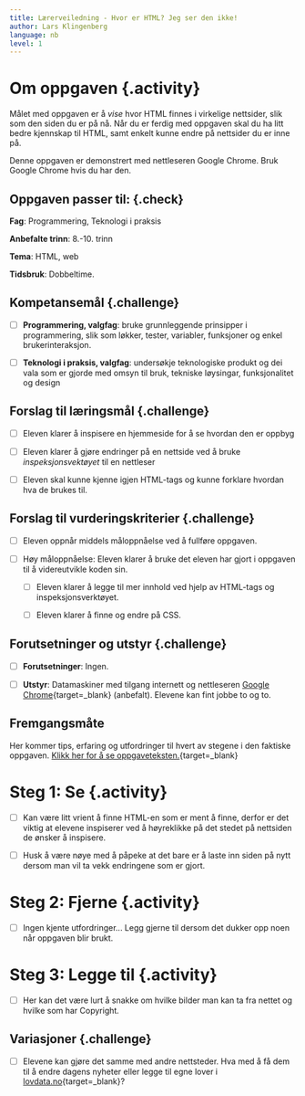 ```yaml
---
title: Lærerveiledning - Hvor er HTML? Jeg ser den ikke!
author: Lars Klingenberg
language: nb
level: 1
---
```



# Om oppgaven {.activity}

Målet med oppgaven er å _vise_ hvor HTML finnes i virkelige nettsider, slik som
den siden du er på nå. Når du er ferdig med oppgaven skal du ha litt bedre
kjennskap til HTML, samt enkelt kunne endre på nettsider du er inne på.

Denne oppgaven er demonstrert med nettleseren Google Chrome. Bruk Google Chrome
hvis du har den.

## Oppgaven passer til: {.check}

 __Fag__: Programmering, Teknologi i praksis

__Anbefalte trinn__: 8.-10. trinn

__Tema__: HTML, web

__Tidsbruk__: Dobbeltime.

## Kompetansemål {.challenge}

- [ ] __Programmering, valgfag__: bruke grunnleggende prinsipper i
      programmering, slik som løkker, tester, variabler, funksjoner og enkel
      brukerinteraksjon.

- [ ] __Teknologi i praksis, valgfag__: undersøkje teknologiske produkt og dei
      vala som er gjorde med omsyn til bruk, tekniske løysingar, funksjonalitet
      og design

## Forslag til læringsmål {.challenge}

- [ ] Eleven klarer å inspisere en hjemmeside for å se hvordan den er oppbyg

- [ ] Eleven klarer å gjøre endringer på en nettside ved å bruke
      _inspeksjonsvektøyet_ til en nettleser

- [ ] Eleven skal kunne kjenne igjen HTML-tags og kunne forklare hvordan hva de
      brukes til.

## Forslag til vurderingskriterier {.challenge}

- [ ] Eleven oppnår middels måloppnåelse ved å fullføre oppgaven.

- [ ] Høy måloppnåelse: Eleven klarer å bruke det eleven har gjort i oppgaven
      til å videreutvikle koden sin.

  - [ ] Eleven klarer å legge til mer innhold ved hjelp av HTML-tags og
  inspeksjonsverktøyet.

  - [ ] Eleven klarer å finne og endre på CSS.

## Forutsetninger og utstyr {.challenge}

- [ ] __Forutsetninger__: Ingen.    

- [ ] __Utstyr__: Datamaskiner med tilgang internett og nettleseren [Google
      Chrome](https://www.google.com/chrome/browser/desktop/index.html){target=_blank}
      (anbefalt). Elevene kan fint jobbe to og to.

## Fremgangsmåte

Her kommer tips, erfaring og utfordringer til hvert av stegene i den faktiske
oppgaven. [Klikk her for å se oppgaveteksten.](hvor_er_html.html){target=_blank}


# Steg 1: Se {.activity}

- [ ] Kan være litt vrient å finne HTML-en som er ment å finne, derfor er det
      viktig at elevene inspiserer ved å høyreklikke på det stedet på nettsiden
      de ønsker å inspisere.

- [ ] Husk å være nøye med å påpeke at det bare er å laste inn siden på nytt
      dersom man vil ta vekk endringene som er gjort.


# Steg 2: Fjerne {.activity}

- [ ] Ingen kjente utfordringer... Legg gjerne til dersom det dukker opp noen
      når oppgaven blir brukt.


# Steg 3: Legge til {.activity}

- [ ] Her kan det være lurt å snakke om hvilke bilder man kan ta fra nettet og
      hvilke som har Copyright.

## Variasjoner {.challenge}

- [ ] Elevene kan gjøre det samme med andre nettsteder. Hva med å få dem til å
      endre dagens nyheter eller legge til egne lover i
      [lovdata.no](http://lovdata.no){target=_blank}?

